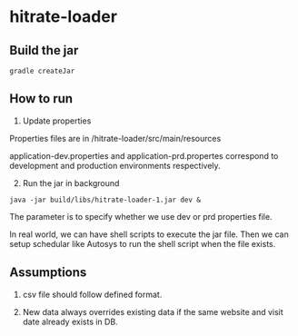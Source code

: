 # hitrate-loader
## Build the jar
<code>gradle createJar</code>

## How to run
1. Update properties

Properties files are in /hitrate-loader/src/main/resources

application-dev.properties and application-prd.propertes correspond to development and production environments respectively.

2. Run the jar in background

<code>java -jar build/libs/hitrate-loader-1.jar dev &</code>

The parameter is to specify whether we use dev or prd properties file.

In real world, we can have shell scripts to execute the jar file. Then we can setup schedular like Autosys to run the shell script when the file exists.

## Assumptions
1. csv file should follow defined format.

2. New data always overrides existing data if the same website and visit date already exists in DB.
